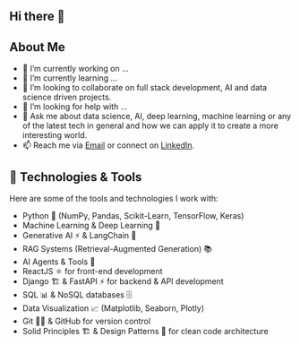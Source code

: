 ## Hi there 👋

<!--
**reniven/reniven** is a ✨ _special_ ✨ repository because its `README.md` (this file) appears on your GitHub profile.

Here are some ideas to get you started:

- 🔭 I’m currently working on ...
- 🌱 I’m currently learning ...
- 👯 I’m looking to collaborate 
- 🤔 I’m looking for help with ...
- 💬 Ask me about ...
- 📫 How to reach me: ...
- 😄 Pronouns: ...
- ⚡ Fun fact: ...
-->

## About Me
- 🔭 I’m currently working on ...
- 🌱 I’m currently learning ...
- 👯 I’m looking to collaborate on full stack development, AI and data science driven projects.
- 🤔 I’m looking for help with ...
- 💬 Ask me about data science, AI, deep learning, machine learning or any of the latest tech in general and how we can apply it to create a more interesting world.
- 📫 Reach me via [Email](erleofficialdom@gmail.com) or connect on [LinkedIn](https://www.linkedin.com/in/erleofficialdom/).

## 🚀 Technologies & Tools
Here are some of the tools and technologies I work with:

- Python 🐍 (NumPy, Pandas, Scikit-Learn, TensorFlow, Keras)
- Machine Learning & Deep Learning 🤖
- Generative AI ⚡️ & LangChain 🔗
- RAG Systems (Retrieval-Augmented Generation) 📚
- AI Agents & Tools 🧠
- ReactJS ⚛️ for front-end development
- Django 🏗️ & FastAPI ⚡️ for backend & API development
- SQL 📊 & NoSQL databases 🗄️
- Data Visualization 📈 (Matplotlib, Seaborn, Plotly)
- Git 🧑‍💻 & GitHub for version control
- Solid Principles 🏗️ & Design Patterns 🧩 for clean code architecture
